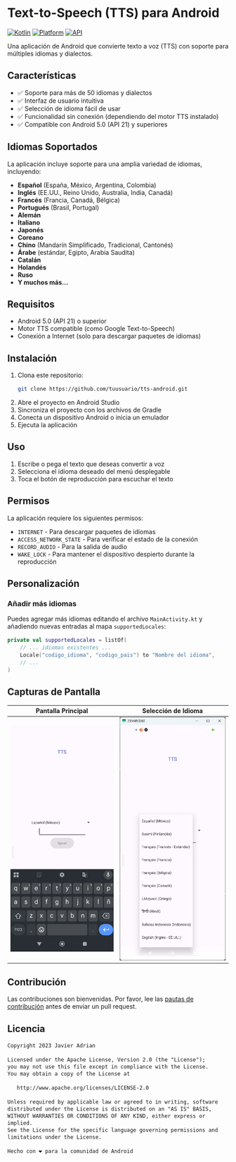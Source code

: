 # Text-to-Speech (TTS) para Android

[![Kotlin](https://img.shields.io/badge/Kotlin-1.8.0-blue.svg)](https://kotlinlang.org/)
[![Platform](https://img.shields.io/badge/Platform-Android-green.svg)](https://www.android.com/)
[![API](https://img.shields.io/badge/API-21%2B-brightgreen.svg)](https://developer.android.com/about/versions/android-5.0)

Una aplicación de Android que convierte texto a voz (TTS) con soporte para múltiples idiomas y dialectos.

## Características

- ✅ Soporte para más de 50 idiomas y dialectos
- ✅ Interfaz de usuario intuitiva
- ✅ Selección de idioma fácil de usar
- ✅ Funcionalidad sin conexión (dependiendo del motor TTS instalado)
- ✅ Compatible con Android 5.0 (API 21) y superiores

## Idiomas Soportados

La aplicación incluye soporte para una amplia variedad de idiomas, incluyendo:

- **Español** (España, México, Argentina, Colombia)
- **Inglés** (EE.UU., Reino Unido, Australia, India, Canadá)
- **Francés** (Francia, Canadá, Bélgica)
- **Portugués** (Brasil, Portugal)
- **Alemán**
- **Italiano**
- **Japonés**
- **Coreano**
- **Chino** (Mandarín Simplificado, Tradicional, Cantonés)
- **Árabe** (estándar, Egipto, Arabia Saudita)
- **Catalán**
- **Holandés**
- **Ruso**
- **Y muchos más...**

## Requisitos

- Android 5.0 (API 21) o superior
- Motor TTS compatible (como Google Text-to-Speech)
- Conexión a Internet (solo para descargar paquetes de idiomas)

## Instalación

1. Clona este repositorio:
   ```bash
   git clone https://github.com/tuusuario/tts-android.git
   ```
2. Abre el proyecto en Android Studio
3. Sincroniza el proyecto con los archivos de Gradle
4. Conecta un dispositivo Android o inicia un emulador
5. Ejecuta la aplicación

## Uso

1. Escribe o pega el texto que deseas convertir a voz
2. Selecciona el idioma deseado del menú desplegable
3. Toca el botón de reproducción para escuchar el texto

## Permisos

La aplicación requiere los siguientes permisos:

- `INTERNET` - Para descargar paquetes de idiomas
- `ACCESS_NETWORK_STATE` - Para verificar el estado de la conexión
- `RECORD_AUDIO` - Para la salida de audio
- `WAKE_LOCK` - Para mantener el dispositivo despierto durante la reproducción

## Personalización

### Añadir más idiomas

Puedes agregar más idiomas editando el archivo `MainActivity.kt` y añadiendo nuevas entradas al mapa `supportedLocales`:

```kotlin
private val supportedLocales = listOf(
    // ... idiomas existentes ...
    Locale("codigo_idioma", "codigo_pais") to "Nombre del idioma",
    // ...
)
```

## Capturas de Pantalla

| Pantalla Principal | Selección de Idioma |
|-------------------|---------------------|
| ![Pantalla Principal](screenshots/main_screen.png) | ![Selección de Idioma](screenshots/language_selection.png) |

## Contribución

Las contribuciones son bienvenidas. Por favor, lee las [pautas de contribución](CONTRIBUTING.md) antes de enviar un pull request.

## Licencia

```
Copyright 2023 Javier Adrian 

Licensed under the Apache License, Version 2.0 (the "License");
you may not use this file except in compliance with the License.
You may obtain a copy of the License at

   http://www.apache.org/licenses/LICENSE-2.0

Unless required by applicable law or agreed to in writing, software
distributed under the License is distributed on an "AS IS" BASIS,
WITHOUT WARRANTIES OR CONDITIONS OF ANY KIND, either express or implied.
See the License for the specific language governing permissions and
limitations under the License.

Hecho con ❤️ para la comunidad de Android
